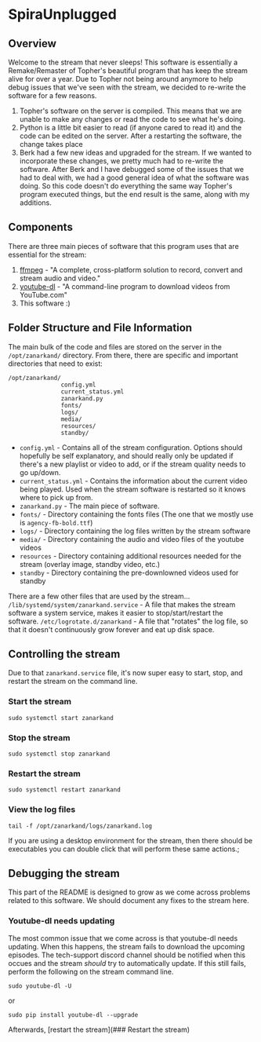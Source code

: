 # SpiraUnplugged

## Overview
Welcome to the stream that never sleeps! This software is essentially a Remake/Remaster of Topher's beautiful program that has keep the stream alive for over a year. Due to Topher not being around anymore to help debug issues that we've seen with the stream, we decided to re-write the software for a few reasons.
1. Topher's software on the server is compiled. This means that we are unable to make any changes or read the code to see what he's doing.
2. Python is a little bit easier to read (if anyone cared to read it) and the code can be edited on the server. After a restarting the software, the change takes place
3. Berk had a few new ideas and upgraded for the stream. If we wanted to incorporate these changes, we pretty much had to re-write the software.
After Berk and I have debugged some of the issues that we had to deal with, we had a good general idea of what the software was doing. So this code doesn't do everything the same way Topher's program executed things, but the end result is the same, along with my additions.

## Components
There are three main pieces of software that this program uses that are essential for the stream:
1. [ffmpeg](https://www.ffmpeg.org/) - "A complete, cross-platform solution to record, convert and stream audio and video."
2. [youtube-dl](https://ytdl-org.github.io/youtube-dl/index.html) - "A command-line program to download videos from YouTube.com"
3. This software :)

## Folder Structure and File Information
The main bulk of the code and files are stored on the server in the `/opt/zanarkand/` directory. From there, there are specific and important directories that need to exist:
```console
/opt/zanarkand/
               config.yml
               current_status.yml
               zanarkand.py
               fonts/
               logs/
               media/
               resources/
               standby/
```
* `config.yml` - Contains all of the stream configuration. Options should hopefully be self explanatory, and should really only be updated if there's a new playlist or video to add, or if the stream quality needs to go up/down.
* `current_status.yml` - Contains the information about the current video being played. Used when the stream software is restarted so it knows where to pick up from.
* `zanarkand.py` - The main piece of software.
* `fonts/` - Directory containing the fonts files (The one that we mostly use is `agency-fb-bold.ttf`)
* `logs/` - Directory containing the log files written by the stream software
* `media/` - Directory containing the audio and video files of the youtube videos
* `resources` - Directory containing additional resources needed for the stream (overlay image, standby video, etc.)
* `standby` - Directory containing the pre-downlowned videos used for standby

There are a few other files that are used by the stream...
`/lib/systemd/system/zanarkand.service` - A file that makes the stream software a system service, makes it easier to stop/start/restart the software.
`/etc/logrotate.d/zanarkand` - A file that "rotates" the log file, so that it doesn't continuously grow forever and eat up disk space.

## Controlling the stream
Due to that `zanarkand.service` file, it's now super easy to start, stop, and restart the stream on the command line. 
### Start the stream
```console
sudo systemctl start zanarkand
```

### Stop the stream
```console
sudo systemctl stop zanarkand
```

### Restart the stream
```console
sudo systemctl restart zanarkand
```

### View the log files
```console
tail -f /opt/zanarkand/logs/zanarkand.log
```

If you are using a desktop environment for the stream, then there should be executables you can double click that will perform these same actions.;


## Debugging the stream
This part of the README is designed to grow as we come across problems related to this software. We should document any fixes to the stream here.

### Youtube-dl needs updating
The most common issue that we come across is that youtube-dl needs updating. When this happens, the stream fails to download the upcoming episodes. The tech-support discord channel should be notified when this occues and the stream _should_ try to automatically update. If this still fails, perform the following on the stream command line.
```console
sudo youtube-dl -U
```
or
```console
sudo pip install youtube-dl --upgrade
```

Afterwards, [restart the stream](### Restart the stream)
